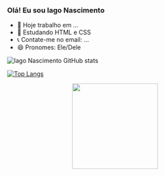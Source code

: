 ### Olá! Eu sou Iago Nascimento

- 🔭 Hoje trabalho em ...
- 🌱 Estudando HTML e CSS
- 📞 Contate-me no email: ...
- 😄 Pronomes: Ele/Dele

![Iago Nascimento GitHub stats](https://github-readme-stats.vercel.app/api?username=iagonascimento2005&show_icons=true&theme=radical)

[![Top Langs](https://github-readme-stats.vercel.app/api/top-langs/?username=iagonascimento2005&layout=donut-vertical&theme=radical)](https://github.com/anuraghazra/github-readme-stats)

<p align="center">
  <a href="https://github.com/iagonascimento2005">
    <img src="https://github.com/iagonascimento2005.png" width="200" height="200">
  </a>
</p>
